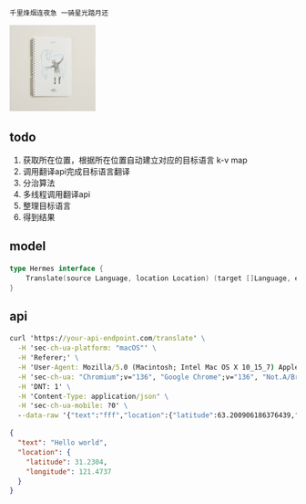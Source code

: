     千里烽烟连夜急 一骑星光踏月还
    
<img src="/docs/Hermes.webp" alt="image" style="width:30%; height:30%;" />

## todo

1. 获取所在位置，根据所在位置自动建立对应的目标语言 k-v map
1. 调用翻译api完成目标语言翻译
1. 分治算法
1. 多线程调用翻译api
1. 整理目标语言
1. 得到结果

## model

```go
type Hermes interface {
	Translate(source Language, location Location) (target []Language, err error)
}
```

## api

```cmd
curl 'https://your-api-endpoint.com/translate' \
  -H 'sec-ch-ua-platform: "macOS"' \
  -H 'Referer;' \
  -H 'User-Agent: Mozilla/5.0 (Macintosh; Intel Mac OS X 10_15_7) AppleWebKit/537.36 (KHTML, like Gecko) Chrome/136.0.0.0 Safari/537.36' \
  -H 'sec-ch-ua: "Chromium";v="136", "Google Chrome";v="136", "Not.A/Brand";v="99"' \
  -H 'DNT: 1' \
  -H 'Content-Type: application/json' \
  -H 'sec-ch-ua-mobile: ?0' \
  --data-raw '{"text":"fff","location":{"latitude":63.200906186376439,"longitude":112.20250603795485}}'
```

```json
{
  "text": "Hello world",
  "location": {
    "latitude": 31.2304,
    "longitude": 121.4737
  }
}
```
